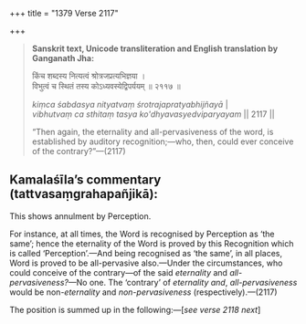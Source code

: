 +++
title = "1379 Verse 2117"

+++
> **Sanskrit text, Unicode transliteration and English translation by Ganganath Jha:** 
>
> किंच शब्दस्य नित्यत्वं श्रोत्रजप्रत्यभिज्ञया ।  
> विभुत्वं च स्थितं तस्य कोऽध्यवस्येद्विपर्ययम् ॥ २११७ ॥ 
>
> *kiṃca śabdasya nityatvaṃ śrotrajapratyabhijñayā* \|  
> *vibhutvaṃ ca sthitaṃ tasya ko'dhyavasyedviparyayam* \|\| 2117 \|\| 
>
> “Then again, the eternality and all-pervasiveness of the word, is established by auditory recognition;—who, then, could ever conceive of the contrary?”—(2117)



## Kamalaśīla’s commentary (tattvasaṃgrahapañjikā):

This shows annulment by Perception.

For instance, at all times, the Word is recognised by Perception as ‘the same’; hence the eternality of the Word is proved by this Recognition which is called ‘Perception’.—And being recognised as ‘the same’, in all places, Word is proved to be all-pervasive also.—Under the circumstances, who could conceive of the contrary—of the said *eternality* and *all-pervasiveness?*—No one. The ‘contrary’ of *eternality and*, *all-pervasiveness* would be non-*eternality* and *non-pervasiveness* (respectively).—(2117)

The position is summed up in the following:—[*see verse 2118 next*]


